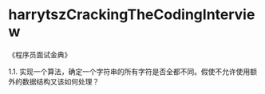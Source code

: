 # harrytszCrackingTheCodingInterview
《程序员面试金典》


1.1. 实现一个算法，确定一个字符串的所有字符是否全都不同。假使不允许使用额外的数据结构又该如何处理？